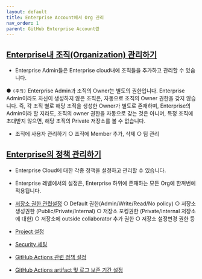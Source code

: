 ```yaml
---
layout: default
title: Enterprise Account에서 Org 관리
nav_order: 1
parent: GitHub Enterprise Account란
---
```



## [Enterprise내 조직(Organization) 관리하기](https://docs.github.com/en/enterprise-cloud@latest/github/setting-up-and-managing-your-enterprise/managing-organizations-in-your-enterprise-account)
  - Enterprise Admin들은 Enterprise cloud내에 조직들을 추가하고 관리할 수 있습니다.
 
  ● `(주의)` Enterprise Admin과 조직의 Owner는 별도의 권한입니다. Enterprise Admin이라도 자신이 생성하지 않은 조직은, 자동으로 조직의 Owner 권한을 갖지 않습니다. 즉, 각 조직 별로 해당 조직을 생성한 Owner가 별도로 존재하며, Enterprise의 Admin이라 할 지라도, 조직의 owner 권한을 자동으로 갖는 것은 아니며, 특정 조직에 초대받지 않으면, 해당 조직의 Private 저장소를 볼 수 없습니다.
  
  - 조직에 사용자 관리하기
     ○ 조직에 Member 추가, 삭제
     ○ 팀 관리

## [Enterprise의 정책 관리하기](https://docs.github.com/en/free-pro-team@latest/github/setting-up-and-managing-your-enterprise/setting-policies-for-organizations-in-your-enterprise-account)
  - Enterprise Cloud에 대한 각종 정책을 설정하고 관리할 수 있습니다.
  - Enterprise 레벨에서의 설정은, Enterprise 하위에 존재하는 모든 Org에 한꺼번에 적용됩니다. 

  - [저장소 권한 관련설정](https://docs.github.com/en/enterprise-cloud@latest/github/setting-up-and-managing-your-enterprise/enforcing-repository-management-policies-in-your-enterprise-account)
    ○ Default 권한(Admin/Write/Read/No policy)
    ○ 저장소 생성권한 (Public/Private/Internal)
    ○ 저장소 포킹권한 (Private/Internal 저장소에 대한)
    ○ 저장소에 outside collaborator 추가 권한
    ○ 저장소 설정변경 권한 등
  - [Project 설정](https://docs.github.com/en/enterprise-cloud@latest/github/setting-up-and-managing-your-enterprise/enforcing-project-board-policies-in-your-enterprise-account)
  - [Security 세팅](https://docs.github.com/en/enterprise-cloud@latest/github/setting-up-and-managing-your-enterprise/enforcing-security-settings-in-your-enterprise-account)
  - [GitHub Actions 관련 정책 설정](https://docs.github.com/en/enterprise-cloud@latest/github/setting-up-and-managing-your-enterprise/enforcing-github-actions-policies-in-your-enterprise-account)
  - [GitHub Actions artifact 및 로그 보존 기간 설정](https://docs.github.com/en/enterprise-cloud@latest/github/setting-up-and-managing-your-enterprise/configuring-the-retention-period-for-github-actions-artifacts-and-logs-in-your-enterprise-account)